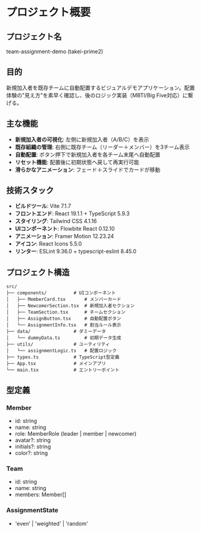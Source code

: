# プロジェクト概要

## プロジェクト名
team-assignment-demo (takei-prime2)

## 目的
新規加入者を既存チームに自動配置するビジュアルデモアプリケーション。配置体験の"見え方"を素早く確認し、後のロジック実装（MBTI/Big Five対応）に繋げる。

## 主な機能
- **新規加入者の可視化**: 左側に新規加入者（A/B/C）を表示
- **既存組織の管理**: 右側に既存チーム（リーダー＋メンバー）を3チーム表示
- **自動配置**: ボタン押下で新規加入者を各チーム末尾へ自動配置
- **リセット機能**: 配置後に初期状態へ戻して再実行可能
- **滑らかなアニメーション**: フェード＋スライドでカードが移動

## 技術スタック
- **ビルドツール**: Vite 7.1.7
- **フロントエンド**: React 19.1.1 + TypeScript 5.9.3
- **スタイリング**: Tailwind CSS 4.1.16
- **UIコンポーネント**: Flowbite React 0.12.10
- **アニメーション**: Framer Motion 12.23.24
- **アイコン**: React Icons 5.5.0
- **リンター**: ESLint 9.36.0 + typescript-eslint 8.45.0

## プロジェクト構造
```
src/
├── components/          # UIコンポーネント
│   ├── MemberCard.tsx       # メンバーカード
│   ├── NewcomerSection.tsx  # 新規加入者セクション
│   ├── TeamSection.tsx      # チームセクション
│   ├── AssignButton.tsx     # 自動配置ボタン
│   └── AssignmentInfo.tsx   # 割当ルール表示
├── data/                # ダミーデータ
│   └── dummyData.ts         # 初期データ生成
├── utils/               # ユーティリティ
│   └── assignmentLogic.ts   # 配置ロジック
├── types.ts             # TypeScript型定義
├── App.tsx              # メインアプリ
└── main.tsx             # エントリーポイント
```

## 型定義
### Member
- id: string
- name: string
- role: MemberRole (leader | member | newcomer)
- avatar?: string
- initials?: string
- color?: string

### Team
- id: string
- name: string
- members: Member[]

### AssignmentState
- 'even' | 'weighted' | 'random'
